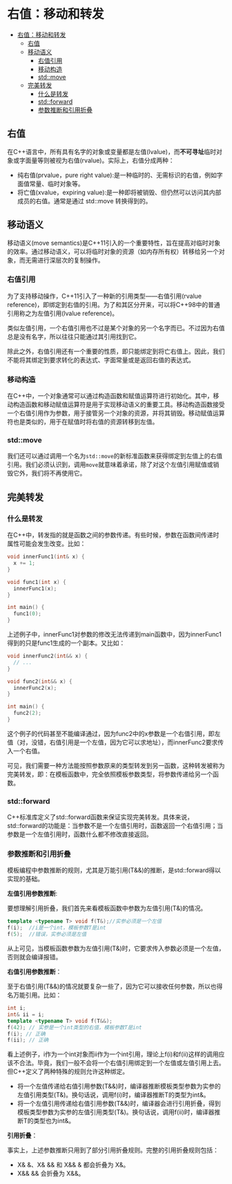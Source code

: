 # 右值：移动和转发

- [右值：移动和转发](#右值移动和转发)
  - [右值](#右值)
  - [移动语义](#移动语义)
    - [右值引用](#右值引用)
    - [移动构造](#移动构造)
    - [std::move](#stdmove)
  - [完美转发](#完美转发)
    - [什么是转发](#什么是转发)
    - [std::forward](#stdforward)
    - [参数推断和引用折叠](#参数推断和引用折叠)

## 右值

在C++语言中，所有具有名字的对象或变量都是左值(lvalue)，而**不可寻址**临时对象或字面量等则被视为右值(rvalue)。实际上，右值分成两种：

- 纯右值(prvalue，pure right value):是一种临时的、无需标识的右值，例如字面值常量、临时对象等。
- 将亡值(xvalue，expiring value):是一种即将被销毁、但仍然可以访问其内部成员的右值。通常是通过 std::move 转换得到的。

## 移动语义

移动语义(move semantics)是C++11引入的一个重要特性，旨在提高对临时对象的效率。通过移动语义，可以将临时对象的资源（如内存所有权）转移给另一个对象，而无需进行深层次的复制操作。

### 右值引用

为了支持移动操作，C++11引入了一种新的引用类型——右值引用(rvalue reference)，即绑定到右值的引用。为了和其区分开来，可以将C++98中的普通引用称之为左值引用(lvalue reference)。

类似左值引用，一个右值引用也不过是某个对象的另一个名字而已。不过因为右值总是没有名字，所以往往只能通过其引用找到它。

除此之外，右值引用还有一个重要的性质，即只能绑定到将亡右值上。因此，我们不能将其绑定到要求转化的表达式、字面常量或是返回右值的表达式。

### 移动构造

在C++中，一个对象通常可以通过构造函数和赋值运算符进行初始化。其中，移动构造函数和移动赋值运算符是用于实现移动语义的重要工具。移动构造函数接受一个右值引用作为参数，用于接管另一个对象的资源，并将其销毁。移动赋值运算符也是类似的，用于在赋值时将右值的资源转移到左值。

### std::move

我们还可以通过调用一个名为`std::move`的新标准函数来获得绑定到左值上的右值引用。我们必须认识到，调用`move`就意味着承诺，除了对这个左值引用赋值或销毁它外，我们将不再使用它。

## 完美转发

### 什么是转发

在C++中，转发指的就是函数之间的参数传递。有些时候，参数在函数间传递时属性可能会发生改变。比如：

```c++
void innerFunc1(int& x) {
  x += 1;
}

void func1(int x) {
  innerFunc1(x);
}

int main() {
  func1(0);
}
```

上述例子中，innerFunc1对参数的修改无法传递到main函数中，因为innerFunc1得到的只是func1生成的一个副本。又比如：

```c++
void innerFunc2(int&& x) {
  // ...
}

void func2(int&& x) {
  innerFunc2(x);
}

int main() {
  func2(2);
}
```

这个例子的代码甚至不能编译通过，因为func2中的x参数是一个右值引用，即左值（对，没错，右值引用是一个左值，因为它可以求地址），而innerFunc2要求传入一个右值。

可见，我们需要一种方法能按照参数原来的类型转发到另一函数，这种转发被称为完美转发，即：在模板函数中，完全依照模板参数类型，将参数传递给另一个函数。

### std::forward

C++标准库定义了std::forward函数来保证实现完美转发。具体来说，std::forward的功能是：当参数不是一个左值引用时，函数返回一个右值引用；当参数是一个左值引用时，函数什么都不修改直接返回。

### 参数推断和引用折叠

模板编程中参数推断的规则，尤其是万能引用(T&&)的推断，是std::forward得以实现的基础。

**左值引用参数推断**:

要想理解引用折叠，我们首先来看模板函数中参数为左值引用(T&)的情况。

``` c++
template <typename T> void f(T&);//实参必须是一个左值
f(i);  //i是一个int，模板参数T是int
f(5);  //错误，实参必须是左值
```

从上可见，当模板函数参数为左值引用(T&)时，它要求传入参数必须是一个左值，否则就会编译报错。

**右值引用参数推断**：

至于右值引用(T&&)的情况就要复杂一些了，因为它可以接收任何参数，所以也得名万能引用。比如：

```c++
int i;
int& ii = i;
template <typename T> void f(T&&);
f(42); // 实参是一个int类型的右值，模板参数T是int
f(i); // 正确
f(ii); // 正确
```

看上述例子，i作为一个int对象而ii作为一个int引用，理论上f(i)和f(ii)这样的调用应该不合法。毕竟，我们一般不会将一个右值引用绑定到一个左值或左值引用上去。但C++定义了两种特殊的规则允许这种绑定。

- 将一个左值传递给右值引用参数(T&&)时，编译器推断模板类型参数为实参的左值引用类型(T&)。换句话说，调用f(i)时，编译器推断T的类型为int&。
- 将一个左值引用传递给右值引用参数(T&&)时，编译器会进行引用折叠，得到模板类型参数为实参的左值引用类型(T&)。换句话说，调用f(ii)时，编译器推断T的类型也为int&。

**引用折叠**：

事实上，上述参数推断只用到了部分引用折叠规则。完整的引用折叠规则包括：

- X& &、X& && 和 X&& & 都会折叠为 X&。
- X&& && 会折叠为 X&&。
